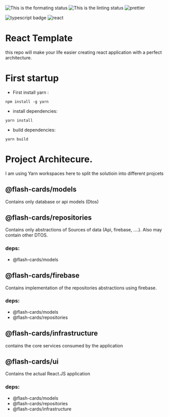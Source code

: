 ![This is the formating status](https://github.com/ta50/react-template/actions/workflows/Format.yml/badge.svg)
 ![This is the linting status](https://github.com/ta50/react-template/actions/workflows/Lint.yml/badge.svg) ![prettier](https://img.shields.io/badge/code_style-prettier-ff69b4.svg?style=flat-square) 

![typescript badge]( https://img.shields.io/badge/TypeScript-007ACC?style=for-the-badge&logo=typescript&logoColor=white ) ![react](https://img.shields.io/badge/React-20232A?style=for-the-badge&logo=react&logoColor=61DAFB)
# React Template
this repo will make your life easier creating react application with a perfect architecture.

# First startup
- First install yarn : 
```
npm install -g yarn
```
- install dependencies: 
```
yarn install
```
- build dependencies: 
```
yarn build
``` 
# Project Architecure. 
I am using Yarn workspaces here to split the solutioin into different projcets
## @flash-cards/models

Contains only database or api models (Dtos)

## @flash-cards/repositories 
Contains only abstractions of Sources of data (Api, firebase, ….). Also may contain other DTOS. 
### deps:
- @flash-cards/models

		
## @flash-cards/firebase

Contains implementation of the repositories abstractions using firebase.
### deps:

- @flash-cards/models
- @flash-cards/repositories

## @flash-cards/infrastructure
contains the core services consumed by the application
## @flash-cards/ui
Contains the actual React.JS application
### deps: 
- @flash-cards/models
- @flash-cards/repositories
- @flash-cards/infrastructure

